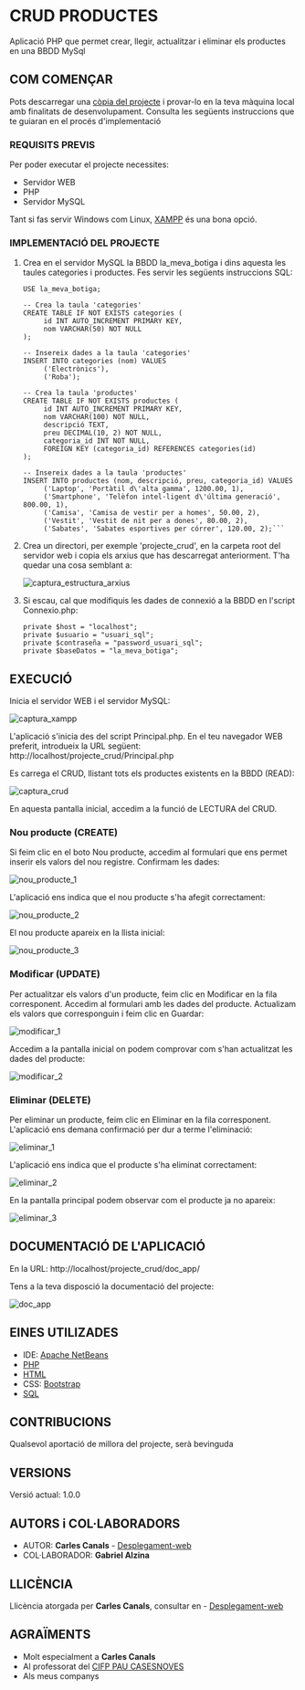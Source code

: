 # CRUD PRODUCTES

Aplicació PHP que permet crear, llegir, actualitzar i eliminar els productes en una BBDD MySql

## COM COMENÇAR

Pots descarregar una [còpia del projecte](https://github.com/bielalzina/Desplegament-web/archive/refs/heads/main.zip) i provar-lo en la teva màquina local 
amb finalitats de desenvolupament. 
Consulta les següents instruccions que te guiaran en el procés d'implementació

### REQUISITS PREVIS

Per poder executar el projecte necessites:

* Servidor WEB
* PHP
* Servidor MySQL

Tant si fas servir Windows com Linux, [XAMPP](https://www.apachefriends.org/es/index.html) és una bona opció.


### IMPLEMENTACIÓ DEL PROJECTE

1. Crea en el servidor MySQL la BBDD la_meva_botiga i dins aquesta les taules categories i productes. Fes servir les següents instruccions SQL:  


    ```CREATE DATABASE IF NOT EXISTS la_meva_botiga;
    USE la_meva_botiga;

    -- Crea la taula 'categories'
    CREATE TABLE IF NOT EXISTS categories (
         id INT AUTO_INCREMENT PRIMARY KEY,
         nom VARCHAR(50) NOT NULL
    );

    -- Insereix dades a la taula 'categories'
    INSERT INTO categories (nom) VALUES
         ('Electrònics'),
         ('Roba');

    -- Crea la taula 'productes'
    CREATE TABLE IF NOT EXISTS productes (
         id INT AUTO_INCREMENT PRIMARY KEY,
         nom VARCHAR(100) NOT NULL,
         descripció TEXT,
         preu DECIMAL(10, 2) NOT NULL,
         categoria_id INT NOT NULL,
         FOREIGN KEY (categoria_id) REFERENCES categories(id)
    );

    -- Insereix dades a la taula 'productes'
    INSERT INTO productes (nom, descripció, preu, categoria_id) VALUES
         ('Laptop', 'Portàtil d\'alta gamma', 1200.00, 1),
         ('Smartphone', 'Telèfon intel·ligent d\'última generació', 800.00, 1),
         ('Camisa', 'Camisa de vestir per a homes', 50.00, 2),
         ('Vestit', 'Vestit de nit per a dones', 80.00, 2),
         ('Sabates', 'Sabates esportives per córrer', 120.00, 2);```

2. Crea un directori, per exemple 'projecte_crud', en la carpeta root del servidor web i copia 
els arxius que has descarregat anteriorment. T'ha quedar una cosa semblant a:

    ![captura_estructura_arxius](https://github.com/bielalzina/Desplegament-web/blob/main/imatges/projecte_crud.png?raw=true)
  
3. Si escau, cal que modifiquis les dades de connexió a la BBDD en l'script Connexio.php:

    ```
    private $host = "localhost";
    private $usuario = "usuari_sql";
    private $contraseña = "password_usuari_sql";
    private $baseDatos = "la_meva_botiga";
    ```

## EXECUCIÓ

Inicia el servidor WEB i el servidor MySQL:

![captura_xampp](https://github.com/bielalzina/Desplegament-web/blob/a83eea17e8a55db1eb5ee4c002ce0f29c2b1a6ff/imatges/xampp.png?raw=true)

L'aplicació s'inicia des del script Principal.php. En el teu navegador WEB preferit, introdueix la URL següent: http://localhost/projecte_crud/Principal.php

Es carrega el CRUD, llistant tots els productes existents en la BBDD (READ):

![captura_crud](https://github.com/bielalzina/Desplegament-web/blob/7b8b96f48ebfd45d9531a4811ead19bcfc634adc/imatges/captura_crud.png)

En aquesta pantalla inicial, accedim a la funció de LECTURA del CRUD. 

### Nou producte (CREATE)

Si feim clic en el boto Nou producte, accedim al formulari que ens permet inserir 
els valors del nou registre. Confirmam les dades:

![nou_producte_1](https://github.com/bielalzina/Desplegament-web/blob/826db6e084c3edc4fd94649e97d958e9124d298c/imatges/nou_producte_1.png)

L'aplicació ens indica que el nou producte s'ha afegit correctament:

![nou_producte_2](https://github.com/bielalzina/Desplegament-web/blob/826db6e084c3edc4fd94649e97d958e9124d298c/imatges/nou_producte_2.png)

El nou producte apareix en la llista inicial:

![nou_producte_3](https://github.com/bielalzina/Desplegament-web/blob/826db6e084c3edc4fd94649e97d958e9124d298c/imatges/nou_producte_3.png)

### Modificar (UPDATE)

Per actualitzar els valors d'un producte, feim clic en Modificar en la fila corresponent. Accedim al formulari amb les dades del producte. 
Actualizam els valors que corresponguin i feim clic en Guardar:

![modificar_1](https://github.com/bielalzina/Desplegament-web/blob/826db6e084c3edc4fd94649e97d958e9124d298c/imatges/modificar_1.png)

Accedim a la pantalla inicial on podem comprovar com s'han actualitzat les dades del producte:

![modificar_2](https://github.com/bielalzina/Desplegament-web/blob/826db6e084c3edc4fd94649e97d958e9124d298c/imatges/modificar_2.png)

### Eliminar (DELETE)

Per eliminar un producte, feim clic en Eliminar en la fila corresponent. L'aplicació ens demana confirmació per dur a terme l'eliminació:

![eliminar_1](https://github.com/bielalzina/Desplegament-web/blob/616fca9b606e578ea1b372585c2c5902c0a44edb/imatges/eliminar_1.png)

L'aplicació ens indica que el producte s'ha eliminat correctament:

![eliminar_2](https://github.com/bielalzina/Desplegament-web/blob/616fca9b606e578ea1b372585c2c5902c0a44edb/imatges/eliminar_2.png)

En la pantalla principal podem observar com el producte ja no apareix:

![eliminar_3](https://github.com/bielalzina/Desplegament-web/blob/616fca9b606e578ea1b372585c2c5902c0a44edb/imatges/eliminar_3.png)


## DOCUMENTACIÓ DE L'APLICACIÓ

En la URL: http://localhost/projecte_crud/doc_app/

Tens a la teva disposció la documentació del projecte:

![doc_app](https://github.com/bielalzina/Desplegament-web/blob/1e2de4a509740388d214ad796b5010964ad93643/imatges/doc_app.png)

## EINES UTILIZADES

* IDE: [Apache NetBeans](https://netbeans.apache.org/front/main/index.html)
* [PHP](https://www.php.net/manual/es/intro-whatis.php)
* [HTML](https://www.w3schools.com/html/)
* CSS: [Bootstrap](https://getbootstrap.com/)
* [SQL](https://www.w3schools.com/sql/default.asp)

## CONTRIBUCIONS

Qualsevol aportació de millora del projecte, serà bevinguda

## VERSIONS

Versió actual: 1.0.0

## AUTORS i COL·LABORADORS

* AUTOR: **Carles Canals** - [Desplegament-web](https://github.com/bielalzina/Desplegament-web)
* COL·LABORADOR: **Gabriel Alzina**

## LLICÈNCIA

Llicència atorgada per **Carles Canals**, consultar en - [Desplegament-web](https://github.com/bielalzina/Desplegament-web)

## AGRAÏMENTS

* Molt especialment a **Carles Canals**
* Al professorat del [CIFP PAU CASESNOVES](https://paucasesnovescifp.cat/)
* Als meus companys
